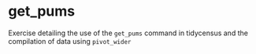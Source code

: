 # get_pums
Exercise detailing the use of the `get_pums` command in tidycensus and the compilation of data using `pivot_wider`
